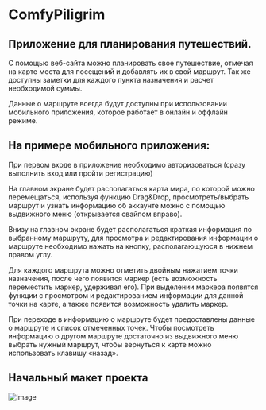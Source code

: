 # ComfyPiligrim
## Приложение для планирования путешествий.

С помощью веб-сайта можно планировать свое путешествие, отмечая на карте места для посещений и добавлять их в свой маршрут. Так же доступны заметки для каждого пункта назначения и расчет необходимой суммы.

Данные о маршруте всегда будут доступны при использовании мобильного приложения, которое работает в онлайн и оффлайн режиме.

## На примере мобильного приложения:

При первом входе в приложение необходимо авторизоваться (сразу выполнить вход или пройти регистрацию)

На главном экране будет располагаться карта мира, по которой можно перемещаться, используя функцию Drag&Drop, просмотреть/выбрать маршрут и узнать информацию об аккаунте можно с помощью выдвижного меню (открывается свайпом вправо).

Внизу на главном экране будет располагаться краткая информация по выбранному маршруту, для просмотра и редактирования информации о маршруте необходимо нажать на кнопку, располагающуюся в нижнем правом углу.

Для каждого маршрута можно отметить двойным нажатием точки назначения, после чего появится маркер (есть возможность переместить маркер, удерживая его). При выделении маркера появятся функции с просмотром и редактированием информации для данной точки на карте, а также появится возможность удалить маркер.

При переходе в информацию о маршруте будет предоставлены данные о маршруте и список отмеченных точек. Чтобы посмотреть информацию о другом маршруте достаточно из выдвижного меню выбрать нужный маршрут, чтобы вернуться к карте можно использовать клавишу «назад».

## Начальный макет проекта
![image](https://user-images.githubusercontent.com/33409590/109516975-5fe1eb80-7adb-11eb-8d96-b13acfffe0ed.png)

